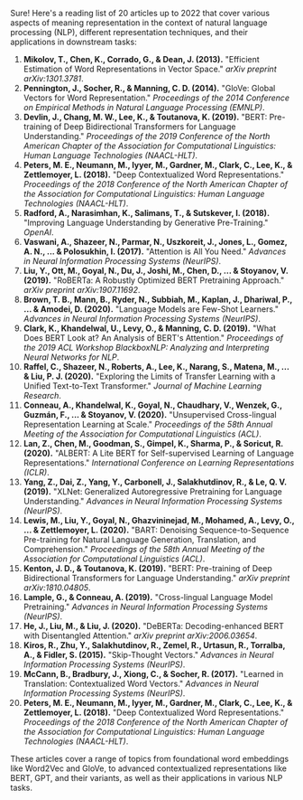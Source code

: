 Sure! Here's a reading list of 20 articles up to 2022 that cover various aspects of meaning representation in the context of natural language processing (NLP), different representation techniques, and their applications in downstream tasks:

1. **Mikolov, T., Chen, K., Corrado, G., & Dean, J. (2013).** "Efficient Estimation of Word Representations in Vector Space." *arXiv preprint arXiv:1301.3781*.
2. **Pennington, J., Socher, R., & Manning, C. D. (2014).** "GloVe: Global Vectors for Word Representation." *Proceedings of the 2014 Conference on Empirical Methods in Natural Language Processing (EMNLP)*.
3. **Devlin, J., Chang, M. W., Lee, K., & Toutanova, K. (2019).** "BERT: Pre-training of Deep Bidirectional Transformers for Language Understanding." *Proceedings of the 2019 Conference of the North American Chapter of the Association for Computational Linguistics: Human Language Technologies (NAACL-HLT)*.
4. **Peters, M. E., Neumann, M., Iyyer, M., Gardner, M., Clark, C., Lee, K., & Zettlemoyer, L. (2018).** "Deep Contextualized Word Representations." *Proceedings of the 2018 Conference of the North American Chapter of the Association for Computational Linguistics: Human Language Technologies (NAACL-HLT)*.
5. **Radford, A., Narasimhan, K., Salimans, T., & Sutskever, I. (2018).** "Improving Language Understanding by Generative Pre-Training." *OpenAI*.
6. **Vaswani, A., Shazeer, N., Parmar, N., Uszkoreit, J., Jones, L., Gomez, A. N., ... & Polosukhin, I. (2017).** "Attention is All You Need." *Advances in Neural Information Processing Systems (NeurIPS)*.
7. **Liu, Y., Ott, M., Goyal, N., Du, J., Joshi, M., Chen, D., ... & Stoyanov, V. (2019).** "RoBERTa: A Robustly Optimized BERT Pretraining Approach." *arXiv preprint arXiv:1907.11692*.
8. **Brown, T. B., Mann, B., Ryder, N., Subbiah, M., Kaplan, J., Dhariwal, P., ... & Amodei, D. (2020).** "Language Models are Few-Shot Learners." *Advances in Neural Information Processing Systems (NeurIPS)*.
9. **Clark, K., Khandelwal, U., Levy, O., & Manning, C. D. (2019).** "What Does BERT Look at? An Analysis of BERT's Attention." *Proceedings of the 2019 ACL Workshop BlackboxNLP: Analyzing and Interpreting Neural Networks for NLP*.
10. **Raffel, C., Shazeer, N., Roberts, A., Lee, K., Narang, S., Matena, M., ... & Liu, P. J. (2020).** "Exploring the Limits of Transfer Learning with a Unified Text-to-Text Transformer." *Journal of Machine Learning Research*.
11. **Conneau, A., Khandelwal, K., Goyal, N., Chaudhary, V., Wenzek, G., Guzmán, F., ... & Stoyanov, V. (2020).** "Unsupervised Cross-lingual Representation Learning at Scale." *Proceedings of the 58th Annual Meeting of the Association for Computational Linguistics (ACL)*.
12. **Lan, Z., Chen, M., Goodman, S., Gimpel, K., Sharma, P., & Soricut, R. (2020).** "ALBERT: A Lite BERT for Self-supervised Learning of Language Representations." *International Conference on Learning Representations (ICLR)*.
13. **Yang, Z., Dai, Z., Yang, Y., Carbonell, J., Salakhutdinov, R., & Le, Q. V. (2019).** "XLNet: Generalized Autoregressive Pretraining for Language Understanding." *Advances in Neural Information Processing Systems (NeurIPS)*.
14. **Lewis, M., Liu, Y., Goyal, N., Ghazvininejad, M., Mohamed, A., Levy, O., ... & Zettlemoyer, L. (2020).** "BART: Denoising Sequence-to-Sequence Pre-training for Natural Language Generation, Translation, and Comprehension." *Proceedings of the 58th Annual Meeting of the Association for Computational Linguistics (ACL)*.
15. **Kenton, J. D., & Toutanova, K. (2019).** "BERT: Pre-training of Deep Bidirectional Transformers for Language Understanding." *arXiv preprint arXiv:1810.04805*.
16. **Lample, G., & Conneau, A. (2019).** "Cross-lingual Language Model Pretraining." *Advances in Neural Information Processing Systems (NeurIPS)*.
17. **He, J., Liu, M., & Liu, J. (2020).** "DeBERTa: Decoding-enhanced BERT with Disentangled Attention." *arXiv preprint arXiv:2006.03654*.
18. **Kiros, R., Zhu, Y., Salakhutdinov, R., Zemel, R., Urtasun, R., Torralba, A., & Fidler, S. (2015).** "Skip-Thought Vectors." *Advances in Neural Information Processing Systems (NeurIPS)*.
19. **McCann, B., Bradbury, J., Xiong, C., & Socher, R. (2017).** "Learned in Translation: Contextualized Word Vectors." *Advances in Neural Information Processing Systems (NeurIPS)*.
20. **Peters, M. E., Neumann, M., Iyyer, M., Gardner, M., Clark, C., Lee, K., & Zettlemoyer, L. (2018).** "Deep Contextualized Word Representations." *Proceedings of the 2018 Conference of the North American Chapter of the Association for Computational Linguistics: Human Language Technologies (NAACL-HLT)*.

These articles cover a range of topics from foundational word embeddings like Word2Vec and GloVe, to advanced contextualized representations like BERT, GPT, and their variants, as well as their applications in various NLP tasks.
